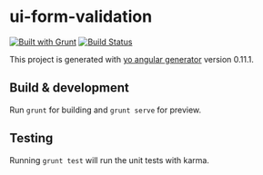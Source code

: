 # ui-form-validation
[![Built with Grunt](https://cdn.gruntjs.com/builtwith.png)](http://gruntjs.com/)
[![Build Status](https://travis-ci.org/Gopaljeepurwar/ui-form-validation.svg?branch=master)](https://travis-ci.org/Gopaljeepurwar/ui-form-validation)



This project is generated with [yo angular generator](https://github.com/yeoman/generator-angular)
version 0.11.1.

## Build & development

Run `grunt` for building and `grunt serve` for preview.

## Testing

Running `grunt test` will run the unit tests with karma.
